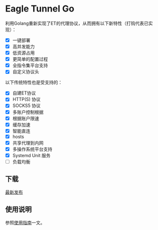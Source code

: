 # Eagle Tunnel Go

利用Golang重新实现了ET的代理协议，从而拥有以下新特性（打钩代表已实现）：

- [x] 一键部署
- [x] 高并发能力
- [x] 低资源占用
- [x] 更简单的配置过程
- [x] 全指令集平台支持
- [x] 自定义协议头

以下传统特性也是受支持的：

- [x] 自建ET协议
- [x] HTTP(S) 协议
- [x] SOCKS5 协议
- [x] 多账户控制根据
- [x] 根据账户限速
- [x] 缓存加速
- [x] 智能直连
- [x] hosts
- [x] 共享代理到内网
- [x] 多操作系统平台支持
- [x] Systemd Unit 服务
- [ ] 负载均衡

## 下载

[最新发布](https://github.com/eaglexiang/eagle.tunnel.go/releases/latest)

## 使用说明

参照[使用指南](./docs/guide.md)一文。